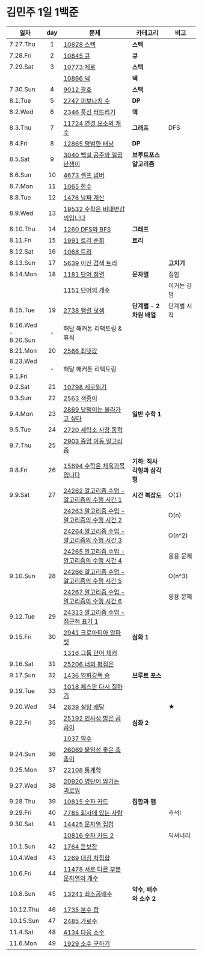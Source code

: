 # 김민주 1일 1백준  

| 일자       | day | 문제                                       | 카테고리  | 비고
| --------- | :-: | ------------------------------------------ | ------- | ---
| 7.27.Thu  | 1   | [10828 스택](<2307-08 여름방학/230727_day1>) | **스택** | 
| 7.28.Fri  | 2   | [10845 큐](<2307-08 여름방학/230728_day2>)   | **큐**  |
| 7.29.Sat  | 3   | [10773 제로](<2307-08 여름방학/230729_day3>) | **스택** |
|           |     | [10866 덱](<2307-08 여름방학/230729_day3>)   | **덱**  |
| 7.30.Sun  | 4   | [9012 괄호](<2307-08 여름방학/230730_day4>)  | **스택** |
| 8.1.Tue   | 5   | [2747 피보나치 수](<2307-08 여름방학/230801_day5>) | **DP** |
| 8.2.Wed   | 6   | [2346 풍선 터뜨리기](<2307-08 여름방학/230802_day6>) | **덱** |
| 8.3.Thu   | 7   | [11724 연결 요소의 개수](<2307-08 여름방학/230803_day7>) | **그래프** | DFS
| 8.4.Fri   | 8   | [12865 평범한 배낭](<2307-08 여름방학/230804_day8>) | **DP** |
| 8.5.Sat   | 9   | [3040 백설 공주와 일곱 난쟁이](<2307-08 여름방학/230805_day9>) | **브루트포스 알고리즘** | 
| 8.6.Sun   | 10  | [4673 셀프 넘버](<2307-08 여름방학/230806_day10>) |  |
| 8.7.Mon   | 11  | [1065 한수](<2307-08 여름방학/230807_day11>) |  |
| 8.8.Tue   | 12  | [1476 날짜 계산](<2307-08 여름방학/230808_day12>) |  |
| 8.9.Wed   | 13  | [19532 수학은 비대면강의입니다](<2307-08 여름방학/230809_day13>) |  |
| 8.10.Thu  | 14  | [1260 DFS와 BFS](<2307-08 여름방학/230810_day14>) | **그래프** | 
| 8.11.Fri  | 15  | [1991 트리 순회](<2307-08 여름방학/230811_day15>) | **트리** |
| 8.12.Sat  | 16  | [1068 트리](<2307-08 여름방학/230812_day16>) |  |
| 8.13.Sun  | 17  | [5639 이진 검색 트리](<2307-08 여름방학/230813_day17>) |  | **고치기**
| 8.14.Mon  | 18  | [1181 단어 정렬](<2307-08 여름방학/230814_day18>) | **문자열** | 집합
|           |     | [1151 단어의 개수](<2307-08 여름방학/230814_day18>) |  | 이거는 걍 덤
| 8.15.Tue  | 19  | [2738 행렬 덧셈](<2307-08 여름방학/230815_day19>) | **단계별 - 2차원 배열** | 단계별 시작
| 8.16.Wed -<br> 8.20.Sun | -  | 해달 해커톤 리팩토링 & 휴식
| 8.21.Mon  | 20  | [2566 최댓값](<2307-08 여름방학/230821_day20>) |  | 
| 8.23.Wed -<br> 9.1.Fri  | -  | 해달 해커톤 리팩토링
| 9.2.Sat   | 21  | [10798 세로읽기](<2309/230902 day21>) |  | 
| 9.3.Sun   | 22  | [2563 색종이](<2309/230903 day22>) |  | 
| 9.4.Mon   | 23  | [2869 달팽이는 올라가고 싶다](<2309/230904 day23>) | **일반 수학 1** |
| 9.5.Tue   | 24  | [2720 세탁소 사장 동혁](<2309/230905 day24>) |  |
| 9.7.Thu   | 25  | [2903 중앙 이동 알고리즘](<2309/230907 day25>) |  |
| 9.8.Fri   | 26  | [15894 수학은 체육과목 입니다](<2309/230908 day26>) | **기하: 직사각형과 삼각형** |
| 9.9.Sat   | 27  | [24262 알고리즘 수업 - 알고리즘의 수행 시간 1](<2309/230909 day27/24262 알고리즘 수업 - 알고리즘의 수행 시간 1>) | **시간 복잡도** | O(1)
|           |     | [24263 알고리즘 수업 - 알고리즘의 수행 시간 2](<2309/230909 day27/24263 알고리즘 수업 - 알고리즘의 수행 시간 2>) |  | O(n)
|           |     | [24264 알고리즘 수업 - 알고리즘의 수행 시간 3](<2309/230909 day27/24264 알고리즘 수업 - 알고리즘의 수행 시간 3>) |  | O(n^2)
|           |     | [24265 알고리즘 수업 - 알고리즘의 수행 시간 4](<2309/230909 day27/24265 알고리즘 수업 - 알고리즘의 수행 시간 4>) |  | 응용 문제 
| 9.10.Sun  | 28  | [24266 알고리즘 수업 - 알고리즘의 수행 시간 5](<2309/230910 day28/24266 알고리즘 수업 - 알고리즘의 수행 시간 5>) |  | O(n^3)
|           |     | [24267 알고리즘 수업 - 알고리즘의 수행 시간 6](<2309/230910_day28/24267 알고리즘 수업 - 알고리즘의 수행 시간 6>) |  | 응용 문제
| 9.12.Tue  | 29  | [24313 알고리즘 수업 - 점근적 표기 1](<2309/230912 day29>) |  | 
| 9.15.Fri  | 30  | [2941 크로아티아 알파벳](<2309/230915 day30/2941 크로아티아 알파벳>) | **심화 1** | 
|           |     | [1316 그룹 단어 체커](<2309/230915 day30/1316 그룹 단어 체커>) |  |
| 9.16.Sat  | 31  | [25206 너의 평점은](<2309/230916 day31>) |  |
| 9.17.Sun  | 32  | [1436 영화감독 숌](<2309/230917 day32>) | **브루트 포스** | 
| 9.19.Tue  | 33  | [1018 체스판 다시 칠하기](<2309/230919 day33>) |  | 
| 9.20.Wed  | 34  | [2839 설탕 배달](<2309/230920 day34>) |  | ★
| 9.22.Fri  | 35  | [25192 인사성 밝은 곰곰이](<2309/230922 day35/25192 인사성 밝은 곰곰이>) | **심화 2** | 
|           |     | [1037 약수](<2309/230922 day35/1037 약수>) |  |
| 9.24.Sun  | 36  | [26069 붙임성 좋은 총총이](<2309/230924 day36>) |  | 
| 9.25.Mon  | 37  | [22108 통계학](<2309/230925 day37>) |  | 
| 9.27.Wed  | 38  | [20920 영단어 암기는 괴로워](<2309/230927 day38>) |  | 
| 9.28.Thu  | 39  | [10815 숫자 카드](<2309/230928 day39>) | **집합과 맵** | 
| 9.29.Fri  | 40  | [7785 회사에 있는 사람](<2309/230929 day40>) |  | 추석!
| 9.30.Sat  | 41  | [14425 문자열 집합](<2309/230930 day41/14425 문자열 집합>) |  | 
|           |     | [10816 숫자 카드 2](<2309/230930 day41/10816 숫자 카드 2>) |  | 딕셔너리
| 10.1.Sun  | 42  | [1764 듣보잡](<2310/231001 day42>) |  | 
| 10.4.Wed  | 43  | [1269 대칭 차집합](<2310/231004 day43>) |  | 
| 10.6.Fri  | 44  | [11478 서로 다른 부분 문자열의 개수](<2310/231006 day44>) |  | 
| 10.8.Sun  | 45  | [13241 최소공배수](<2310/231008 day45>) | **약수, 배수와 소수 2** | 
| 10.12.Thu | 46  | [1735 분수 합](<2310/231012 day46>) |  | 
| 10.15.Sun | 47  | [2485 가로수](<2310/231015 day47>) |  | 
| 11.4.Sat  | 48  | [4134 다음 소수](<2311/231104 day48>) |  | 
| 11.6.Mon  | 49  | [1929 소수 구하기](<2311/231106 day49>) |  | 
